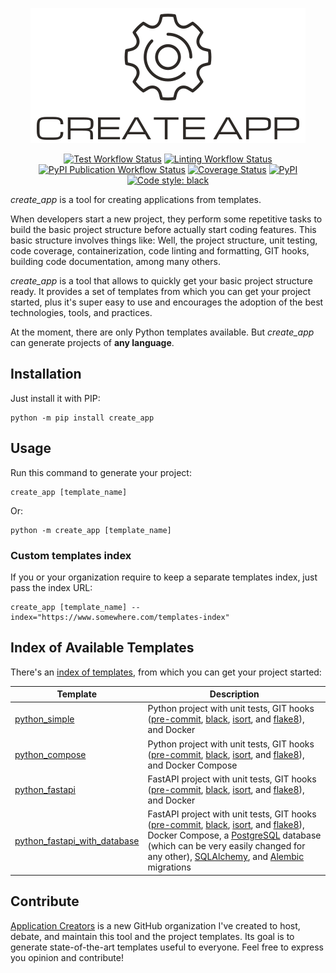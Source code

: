 <p align="center">
  <img alt="Create App logo" src="https://raw.githubusercontent.com/application-creators/create_app/main/docs/static/logo-cropped.png">
</p>

<p align="center">
    <a href="https://github.com/application-creators/create_app/actions"><img alt="Test Workflow Status" src="https://github.com/application-creators/create_app/workflows/Test/badge.svg"></a>
    <a href="https://github.com/application-creators/create_app/actions"><img alt="Linting Workflow Status" src="https://github.com/application-creators/create_app/workflows/Lint/badge.svg"></a>
    <a href="https://github.com/application-creators/create_app/actions"><img alt="PyPI Publication Workflow Status" src="https://github.com/application-creators/create_app/workflows/Publish%20to%20PyPI/badge.svg"></a>
    <a href="https://coveralls.io/github/application-creators/create_app?branch=main"><img alt="Coverage Status" src="https://coveralls.io/repos/github/application-creators/create_app/badge.svg?branch=main"></a>
    <!-- <a href="https://github.com/application-creators/create_app/blob/main/LICENSE"><img alt="License: MIT" src="https://create_app.readthedocs.io/en/stable/_static/license.svg"></a> -->
    <!-- <a href="https://create_app.readthedocs.io/en/stable/?badge=stable"><img alt="Documentation Status" src="https://readthedocs.org/projects/create_app/badge/?version=stable"></a>  -->
    <a href="https://pypi.org/project/create_app/"><img alt="PyPI" src="https://img.shields.io/pypi/v/create_app"></a>
    <a href="https://github.com/psf/black"><img alt="Code style: black" src="https://img.shields.io/badge/code%20style-black-000000.svg"></a>
</p>

_create_app_ is a tool for creating applications from templates.

When developers start a new project, they perform some repetitive tasks to build the basic project structure before 
actually start coding features. This basic structure involves things like: Well, the project structure, unit testing, 
code coverage, containerization, code linting and formatting, GIT hooks, building code documentation, among many others. 

_create_app_ is a tool that allows to quickly get your basic project structure ready. It provides a set of templates
from which you can get your project started, plus it's super easy to use and encourages the adoption of the best 
technologies, tools, and practices. 

At the moment, there are only Python templates available. But _create_app_ can generate projects of **any language**.


## Installation

Just install it with PIP:
```shell
python -m pip install create_app
```

## Usage

Run this command to generate your project:
```shell
create_app [template_name]
```

Or:
```shell
python -m create_app [template_name]
```


### Custom templates index

If you or your organization require to keep a separate templates index, just pass the index URL:
```shell
create_app [template_name] --index="https://www.somewhere.com/templates-index"
```


## Index of Available Templates

There's an [index of templates](/templates.json), from which you can get your project started:

| **Template**                                                                                         | **Description**                                                                                                                                                                                                                                                                                                                                                                                                                                    |
|------------------------------------------------------------------------------------------------------|----------------------------------------------------------------------------------------------------------------------------------------------------------------------------------------------------------------------------------------------------------------------------------------------------------------------------------------------------------------------------------------------------------------------------------------------------|
| [python_simple](https://github.com/application-creators/python_simple)                               | Python project with unit tests, GIT hooks ([pre-commit](https://pre-commit.com/), [black](https://github.com/psf/black), [isort](https://pycqa.github.io/isort/), and [flake8](https://flake8.pycqa.org/en/latest/)), and Docker                                                                                                                                                                                                                   |
| [python_compose](https://github.com/application-creators/python_compose)                             | Python project with unit tests, GIT hooks ([pre-commit](https://pre-commit.com/), [black](https://github.com/psf/black), [isort](https://pycqa.github.io/isort/), and [flake8](https://flake8.pycqa.org/en/latest/)), and Docker Compose                                                                                                                                                                                                           |
| [python_fastapi](https://github.com/application-creators/python_fastapi)                             | FastAPI project with unit tests, GIT hooks ([pre-commit](https://pre-commit.com/), [black](https://github.com/psf/black), [isort](https://pycqa.github.io/isort/), and [flake8](https://flake8.pycqa.org/en/latest/)), and Docker                                                                                                                                                                                                                  |
| [python_fastapi_with_database](https://github.com/application-creators/python_fastapi_with_database) | FastAPI project with unit tests, GIT hooks ([pre-commit](https://pre-commit.com/), [black](https://github.com/psf/black), [isort](https://pycqa.github.io/isort/), and [flake8](https://flake8.pycqa.org/en/latest/)), Docker Compose, a [PostgreSQL](https://www.postgresql.org/) database (which can be very easily changed for any other), [SQLAlchemy](https://www.sqlalchemy.org/), and [Alembic](https://alembic.sqlalchemy.org/) migrations |


## Contribute

[Application Creators](https://github.com/application-creators) is a new GitHub organization I've created to host, 
debate, and maintain this tool and the project templates. Its goal is to generate state-of-the-art templates useful 
to everyone. Feel free to express you opinion and contribute!
